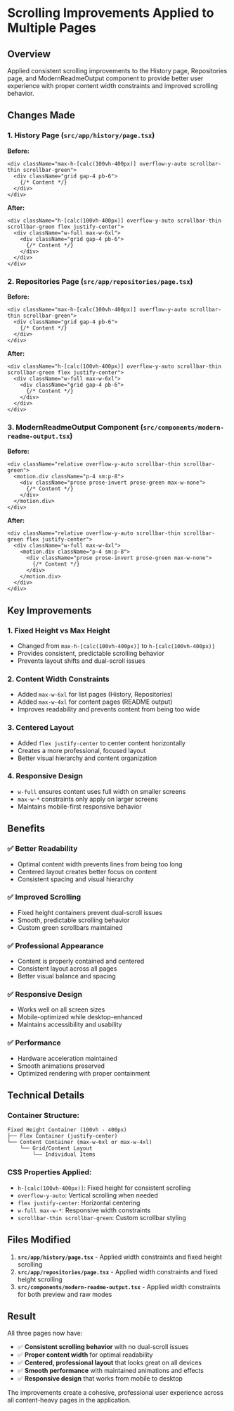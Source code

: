 # Scrolling Improvements Applied to Multiple Pages

## Overview
Applied consistent scrolling improvements to the History page, Repositories page, and ModernReadmeOutput component to provide better user experience with proper content width constraints and improved scrolling behavior.

## Changes Made

### 1. History Page (`src/app/history/page.tsx`)

**Before:**
```tsx
<div className="max-h-[calc(100vh-400px)] overflow-y-auto scrollbar-thin scrollbar-green">
  <div className="grid gap-4 pb-6">
    {/* Content */}
  </div>
</div>
```

**After:**
```tsx
<div className="h-[calc(100vh-400px)] overflow-y-auto scrollbar-thin scrollbar-green flex justify-center">
  <div className="w-full max-w-6xl">
    <div className="grid gap-4 pb-6">
      {/* Content */}
    </div>
  </div>
</div>
```

### 2. Repositories Page (`src/app/repositories/page.tsx`)

**Before:**
```tsx
<div className="max-h-[calc(100vh-400px)] overflow-y-auto scrollbar-thin scrollbar-green">
  <div className="grid gap-4 pb-6">
    {/* Content */}
  </div>
</div>
```

**After:**
```tsx
<div className="h-[calc(100vh-400px)] overflow-y-auto scrollbar-thin scrollbar-green flex justify-center">
  <div className="w-full max-w-6xl">
    <div className="grid gap-4 pb-6">
      {/* Content */}
    </div>
  </div>
</div>
```

### 3. ModernReadmeOutput Component (`src/components/modern-readme-output.tsx`)

**Before:**
```tsx
<div className="relative overflow-y-auto scrollbar-thin scrollbar-green">
  <motion.div className="p-4 sm:p-8">
    <div className="prose prose-invert prose-green max-w-none">
      {/* Content */}
    </div>
  </motion.div>
</div>
```

**After:**
```tsx
<div className="relative overflow-y-auto scrollbar-thin scrollbar-green flex justify-center">
  <div className="w-full max-w-4xl">
    <motion.div className="p-4 sm:p-8">
      <div className="prose prose-invert prose-green max-w-none">
        {/* Content */}
      </div>
    </motion.div>
  </div>
</div>
```

## Key Improvements

### 1. **Fixed Height vs Max Height**
- Changed from `max-h-[calc(100vh-400px)]` to `h-[calc(100vh-400px)]`
- Provides consistent, predictable scrolling behavior
- Prevents layout shifts and dual-scroll issues

### 2. **Content Width Constraints**
- Added `max-w-6xl` for list pages (History, Repositories)
- Added `max-w-4xl` for content pages (README output)
- Improves readability and prevents content from being too wide

### 3. **Centered Layout**
- Added `flex justify-center` to center content horizontally
- Creates a more professional, focused layout
- Better visual hierarchy and content organization

### 4. **Responsive Design**
- `w-full` ensures content uses full width on smaller screens
- `max-w-*` constraints only apply on larger screens
- Maintains mobile-first responsive behavior

## Benefits

### ✅ **Better Readability**
- Optimal content width prevents lines from being too long
- Centered layout creates better focus on content
- Consistent spacing and visual hierarchy

### ✅ **Improved Scrolling**
- Fixed height containers prevent dual-scroll issues
- Smooth, predictable scrolling behavior
- Custom green scrollbars maintained

### ✅ **Professional Appearance**
- Content is properly contained and centered
- Consistent layout across all pages
- Better visual balance and spacing

### ✅ **Responsive Design**
- Works well on all screen sizes
- Mobile-optimized while desktop-enhanced
- Maintains accessibility and usability

### ✅ **Performance**
- Hardware acceleration maintained
- Smooth animations preserved
- Optimized rendering with proper containment

## Technical Details

### Container Structure:
```
Fixed Height Container (100vh - 400px)
├── Flex Container (justify-center)
└── Content Container (max-w-6xl or max-w-4xl)
    └── Grid/Content Layout
        └── Individual Items
```

### CSS Properties Applied:
- `h-[calc(100vh-400px)]`: Fixed height for consistent scrolling
- `overflow-y-auto`: Vertical scrolling when needed
- `flex justify-center`: Horizontal centering
- `w-full max-w-*`: Responsive width constraints
- `scrollbar-thin scrollbar-green`: Custom scrollbar styling

## Files Modified

1. **`src/app/history/page.tsx`** - Applied width constraints and fixed height scrolling
2. **`src/app/repositories/page.tsx`** - Applied width constraints and fixed height scrolling  
3. **`src/components/modern-readme-output.tsx`** - Applied width constraints for both preview and raw modes

## Result

All three pages now have:
- ✅ **Consistent scrolling behavior** with no dual-scroll issues
- ✅ **Proper content width** for optimal readability
- ✅ **Centered, professional layout** that looks great on all devices
- ✅ **Smooth performance** with maintained animations and effects
- ✅ **Responsive design** that works from mobile to desktop

The improvements create a cohesive, professional user experience across all content-heavy pages in the application.